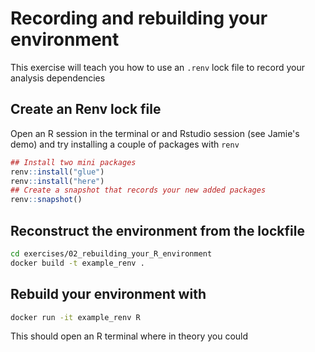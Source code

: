 # Recording and rebuilding your environment

This exercise will teach you how to use an `.renv` lock file to record your analysis dependencies


## Create an Renv lock file
Open an R session in the terminal or and Rstudio session (see Jamie's demo) and try installing a couple of packages with `renv`

```R
## Install two mini packages
renv::install("glue")
renv::install("here")
## Create a snapshot that records your new added packages
renv::snapshot()
```

## Reconstruct the environment from the lockfile
```bash
cd exercises/02_rebuilding_your_R_environment
docker build -t example_renv . 
```
## Rebuild your environment with 
```bash
docker run -it example_renv R
```
This should open an R terminal where in theory you could 









